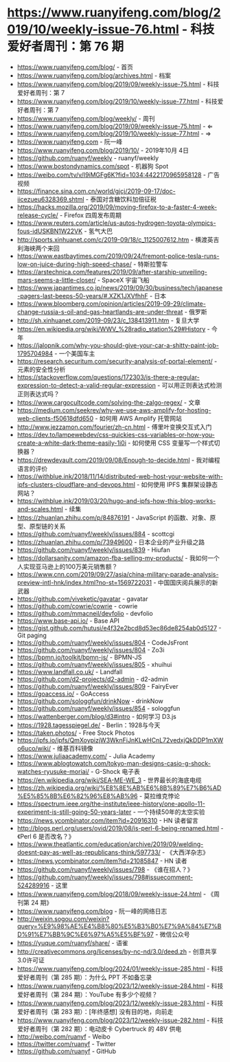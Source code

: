 # https://www.ruanyifeng.com/blog/2019/10/weekly-issue-76.html - 科技爱好者周刊：第 76 期

- https://www.ruanyifeng.com/blog/ - 首页
- https://www.ruanyifeng.com/blog/archives.html - 档案
- https://www.ruanyifeng.com/blog/2019/09/weekly-issue-75.html - 科技爱好者周刊：第 7
- https://www.ruanyifeng.com/blog/2019/10/weekly-issue-77.html - 科技爱好者周刊：第 7
- https://www.ruanyifeng.com/blog/weekly/ - 周刊
- https://www.ruanyifeng.com/blog/2019/09/weekly-issue-75.html - ⇐
- https://www.ruanyifeng.com/blog/2019/10/weekly-issue-77.html - ⇒
- https://www.ruanyifeng.com - 阮一峰
- https://www.ruanyifeng.com/blog/2019/10/ - 2019年10月 4日
- https://github.com/ruanyf/weekly - ruanyf/weekly
- https://www.bostondynamics.com/spot - 机器狗 Spot
- https://weibo.com/tv/v/I9iMGFg6K?fid=1034:4422170965958128 - 广告视频
- https://finance.sina.com.cn/world/gjcj/2019-09-17/doc-iicezueu6328369.shtml - 泰国对含糖饮料加倍征税
- https://hacks.mozilla.org/2019/09/moving-firefox-to-a-faster-4-week-release-cycle/ - Firefox 四周发布周期
- https://www.reuters.com/article/us-autos-hydrogen-toyota-olympics-fous-idUSKBN1W22VK - 氢气大巴
- http://sports.xinhuanet.com/c/2019-09/18/c_1125007612.htm - 横渡英吉利海峡两个来回
- https://www.eastbaytimes.com/2019/09/24/fremont-police-tesla-runs-low-on-juice-during-high-speed-chase/ - 特斯拉警车
- https://arstechnica.com/features/2019/09/after-starship-unveiling-mars-seems-a-little-closer/ - SpaceX 宇宙飞船
- https://www.japantimes.co.jp/news/2019/09/30/business/tech/japanese-pagers-last-beeps-50-years/#.XZK1JXVfhhF - 日本
- https://www.bloomberg.com/opinion/articles/2019-09-29/climate-change-russia-s-oil-and-gas-heartlands-are-under-threat - 俄罗斯
- http://sh.xinhuanet.com/2019-09/23/c_138413911.htm - 复旦大学
- https://en.wikipedia.org/wiki/WWV_%28radio_station%29#History - 今年
- https://jalopnik.com/why-you-should-give-your-car-a-shitty-paint-job-1795704984 - 一个美国车主
- https://research.securitum.com/security-analysis-of-portal-element/ - <portal>元素的安全性分析
- https://stackoverflow.com/questions/172303/is-there-a-regular-expression-to-detect-a-valid-regular-expression - 可以用正则表达式检测正则表达式吗？
- https://www.cargocultcode.com/solving-the-zalgo-regex/ - 文章
- https://medium.com/seekrev/why-we-use-aws-amplify-for-hosting-web-clients-f50618dfd650 - 如何用 AWS Amplify 托管网站
- http://www.jezzamon.com/fourier/zh-cn.html - 傅里叶变换交互式入门
- https://dev.to/lampewebdev/css-quickies-css-variables-or-how-you-create-a-white-dark-theme-easily-1i0i - 如何使用 CSS 变量写一个样式切换器？
- https://drewdevault.com/2019/09/08/Enough-to-decide.html - 我对编程语言的评价
- https://withblue.ink/2018/11/14/distributed-web-host-your-website-with-ipfs-clusters-cloudflare-and-devops.html - 如何使用 IPFS 集群架设静态网站？
- https://withblue.ink/2019/03/20/hugo-and-ipfs-how-this-blog-works-and-scales.html - 续集
- https://zhuanlan.zhihu.com/p/84876191 - JavaScript 的函数、对象、原型、原型链的关系
- https://github.com/ruanyf/weekly/issues/884 - scottcgi
- https://zhuanlan.zhihu.com/p/73949600 - 日本企业的产业升级之路
- https://github.com/ruanyf/weekly/issues/839 - Hiufan
- https://dollarsanity.com/amazon-fba-selling-my-products/ - 我如何一个人实现亚马逊上的100万美元销售额？
- https://www.cnn.com/2019/09/27/asia/china-military-parade-analysis-preview-intl-hnk/index.html?no-st=1569722031 - 中国国庆阅兵展示的新武器
- https://github.com/viveketic/gavatar - gavatar
- https://github.com/cowrie/cowrie - cowrie
- https://github.com/mmacneil/devfolio - devfolio
- https://www.base-api.io/ - Base API
- https://gist.github.com/hutusi/e4f32e2bcd8d53ec86de8254ab0d5127 - Git paging
- https://github.com/ruanyf/weekly/issues/804 - CodeJsFront
- https://github.com/ruanyf/weekly/issues/804 - Zo3i
- https://bpmn.io/toolkit/bpmn-js/ - BPMN-JS
- https://github.com/ruanyf/weekly/issues/805 - xhuihui
- https://www.landfall.co.uk/ - Landfall
- https://github.com/d2-projects/d2-admin - d2-admin
- https://github.com/ruanyf/weekly/issues/809 - FairyEver
- https://goaccess.io/ - GoAccess
- https://github.com/sologgfun/drinkNow - drinkNow
- https://github.com/ruanyf/weekly/issues/854 - sologgfun
- https://wattenberger.com/blog/d3#intro - 如何学习 D3.js
- https://1928.tagesspiegel.de/ - Berlin：1928与今天
- https://taken.photos/ - Free Stock Photos
- https://ipfs.io/ipfs/QmXoypizjW3WknFiJnKLwHCnL72vedxjQkDDP1mXWo6uco/wiki/ - 维基百科镜像
- https://www.juliaacademy.com/ - Julia Academy
- https://www.ablogtowatch.com/tokyo-man-designs-casio-g-shock-watches-ryusuke-moriai/ - G-Shock 电子表
- https://en.wikipedia.org/wiki/SEA-ME-WE_3 - 世界最长的海底电缆
- https://zh.wikipedia.org/wiki/%E8%8E%AB%E6%8B%89%E7%B6%AD%E5%85%8B%E6%82%96%E8%AB%96 - 莫拉维克悖论
- https://spectrum.ieee.org/the-institute/ieee-history/one-apollo-11-experiment-is-still-going-50-years-later - 一个持续50年的太空实验
- https://news.ycombinator.com/item?id=20916310 - HN 读者留言
- http://blogs.perl.org/users/ovid/2019/08/is-perl-6-being-renamed.html - 《Perl 6 是否改名？》
- https://www.theatlantic.com/education/archive/2019/09/welding-doesnt-pay-as-well-as-republicans-think/597733/ - 《大西洋杂志》
- https://news.ycombinator.com/item?id=21085847 - HN 读者
- https://github.com/ruanyf/weekly/issues/798 - 《谁在招人？》
- https://github.com/ruanyf/weekly/issues/798#issuecomment-524289916 - 这里
- https://www.ruanyifeng.com/blog/2018/09/weekly-issue-24.html - 《周刊第 24 期》
- https://www.ruanyifeng.com/blog - 阮一峰的网络日志
- http://weixin.sogou.com/weixin?query=%E9%98%AE%E4%B8%80%E5%B3%B0%E7%9A%84%E7%BD%91%E7%BB%9C%E6%97%A5%E5%BF%97 - 微信公众号
- https://yuque.com/ruanyf/share/ - 语雀
- http://creativecommons.org/licenses/by-nc-nd/3.0/deed.zh - 创意共享3.0许可证
- https://www.ruanyifeng.com/blog/2024/01/weekly-issue-285.html - 科技爱好者周刊（第 285 期）：为什么 PPT 不如备忘录
- https://www.ruanyifeng.com/blog/2023/12/weekly-issue-284.html - 科技爱好者周刊（第 284 期）：YouTube 有多少个视频？
- https://www.ruanyifeng.com/blog/2023/12/weekly-issue-283.html - 科技爱好者周刊（第 283 期）：[年终感想] 没有目的地，向前走
- https://www.ruanyifeng.com/blog/2023/12/weekly-issue-282.html - 科技爱好者周刊（第 282 期）：电动皮卡 Cybertruck 的 48V 供电
- http://weibo.com/ruanyf - Weibo
- https://twitter.com/ruanyf - Twitter
- https://github.com/ruanyf - GitHub
